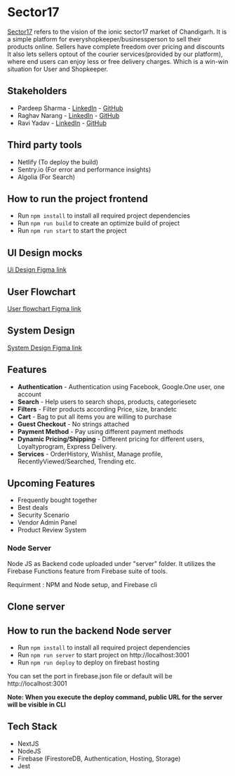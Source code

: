 # Sector17

[Sector17](https://sector17.netlify.app/) refers to the vision of the ionic sector17 market of Chandigarh. It is a simple platform for everyshopkeeper/businessperson to sell their products online. Sellers have complete freedom over pricing and discounts It also lets sellers optout of the courier services(provided by our platform), where end users can enjoy less or free delivery charges. Which is a win-win situation for User and Shopkeeper.

## Stakeholders

- Pardeep Sharma - [LinkedIn](https://www.linkedin.com/in/pardeep2411/) - [GitHub](https://github.com/pardeep24)
- Raghav Narang - [LinkedIn](https://www.linkedin.com/in/raghav-narang/) - [GitHub](https://github.com/raghavnarang)
- Ravi Yadav - [LinkedIn](https://linkedin.com/in/raviyadav01/) - [GitHub](https://github.com/yadavravi2801)


## Third party tools

- Netlify (To deploy the build)
- Sentry.io (For error and performance insights)
- Algolia (For Search)


## How to run the project frontend

- Run `npm install` to install all required project dependencies
- Run `npm run build` to create an optimize build of project
- Run `npm run start` to start the project


## UI Design mocks

[Ui Design Figma link](https://www.figma.com/proto/vqaZjgHWYmHxOl9Gz1E6CU/Homepage?node-id=0%3A1&frame-preset-name=Desktop&scaling=scale-down&page-id=0%3A1)


## User Flowchart

[User flowchart Figma link](https://www.figma.com/proto/qaFqDsQnEg2wQ3NA4qWavN/FlowChart?node-id=13%3A2&scaling=scale-down-width&page-id=0%3A1)


## System Design

[System Design Figma link](https://www.figma.com/proto/knwI6lMdUkmkazuGlO45Rb/HLDS---Sector-17?node-id=2%3A1&scaling=contain&page-id=0%3A1)


## Features

- **Authentication** - Authentication using Facebook, Google.One user, one account
- **Search** - Help users to search shops, products, categoriesetc
- **Filters** - Filter products according Price, size, brandetc
- **Cart** - Bag to put all items you are willing to purchase
- **Guest Checkout** - No strings attached
- **Payment Method** - Pay using different payment methods
- **Dynamic Pricing/Shipping** - Different pricing for different users, Loyaltyprogram, Express Delivery.
- **Services** - OrderHistory, Wishlist, Manage profile, RecentlyViewed/Searched, Trending etc.


## Upcoming Features

- Frequently bought together
- Best deals
- Security Scenario
- Vendor Admin Panel
- Product Review System




### Node Server

Node JS as Backend code uploaded under "server" folder. It utilizes the Firebase Functions feature from Firebase suite of tools.

Requirment : NPM and Node setup, and Firebase cli

## Clone server

## How to run the backend Node server

- Run `npm install` to install all required project dependencies
- Run `npm run server` to start project on http://localhost:3001
- Run `npm run deploy` to deploy on firebast hosting

You can set the port in firebase.json file or default will be http://localhost:3001

**Note: When you execute the deploy command, public URL for the server will be visible in CLI**


## Tech Stack

- NextJS
- NodeJS
- Firebase (FirestoreDB, Authentication, Hosting, Storage)
- Jest

